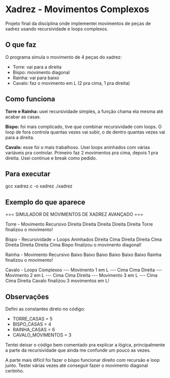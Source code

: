 # Xadrez - Movimentos Complexos

Projeto final da disciplina onde implementei movimentos de peças de xadrez usando recursividade e loops complexos.

## O que faz

O programa simula o movimento de 4 peças do xadrez:
- Torre: vai para a direita
- Bispo: movimento diagonal  
- Rainha: vai para baixo
- Cavalo: faz o movimento em L (2 pra cima, 1 pra direita)

## Como funciona

**Torre e Rainha:** usei recursividade simples, a função chama ela mesma até acabar as casas.

**Bispo:** foi mais complicado, tive que combinar recursividade com loops. O loop de fora controla quantas vezes vai subir, o de dentro quantas vezes vai para a direita.

**Cavalo:** esse foi o mais trabalhoso. Usei loops aninhados com várias variáveis pra controlar. Primeiro faz 2 movimentos pra cima, depois 1 pra direita. Usei continue e break como pedido.

## Para executar

gcc xadrez.c -o xadrez
./xadrez


## Exemplo do que aparece

=== SIMULADOR DE MOVIMENTOS DE XADREZ AVANÇADO ===

Torre - Movimento Recursivo
Direita
Direita
Direita
Direita
Direita
Torre finalizou o movimento!

Bispo - Recursividade + Loops Aninhados
Direita
Cima
Direita
Direita
Cima
Direita
Direita
Direita
Cima
Bispo finalizou o movimento diagonal!

Rainha - Movimento Recursivo
Baixo
Baixo
Baixo
Baixo
Baixo
Baixo
Rainha finalizou o movimento!

Cavalo - Loops Complexos
--- Movimento 1 em L ---
Cima
Cima
Direita
--- Movimento 2 em L ---
Cima
Cima
Direita
--- Movimento 3 em L ---
Cima
Cima
Direita
Cavalo finalizou 3 movimentos em L!


## Observações

Defini as constantes direto no código:
- TORRE_CASAS = 5
- BISPO_CASAS = 4  
- RAINHA_CASAS = 6
- CAVALO_MOVIMENTOS = 3

Tentei deixar o código bem comentado pra explicar a lógica, principalmente a parte da recursividade que ainda me confunde um pouco as vezes.

A parte mais difícil foi fazer o bispo funcionar direito com recursão e loop junto. Testei várias vezes até conseguir fazer o movimento diagonal certinho.
